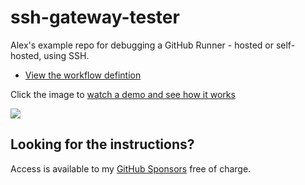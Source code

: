 # ssh-gateway-tester

Alex's example repo for debugging a GitHub Runner - hosted or self-hosted, using SSH.

* [View the workflow defintion](https://github.com/alexellis/ssh-gateway-tester/blob/master/.github/workflows/workflow.yaml)

Click the image to [watch a demo and see how it works](https://www.youtube.com/watch?v=l9VuQZ4a5pc)

[![](https://img.youtube.com/vi/l9VuQZ4a5pc/hqdefault.jpg)](https://www.youtube.com/watch?v=l9VuQZ4a5pc)

## Looking for the instructions?

Access is available to my [GitHub Sponsors](https://gist.github.com/alexellis/d8f319a0f9f804ee327df727eef70cd0) free of charge.

